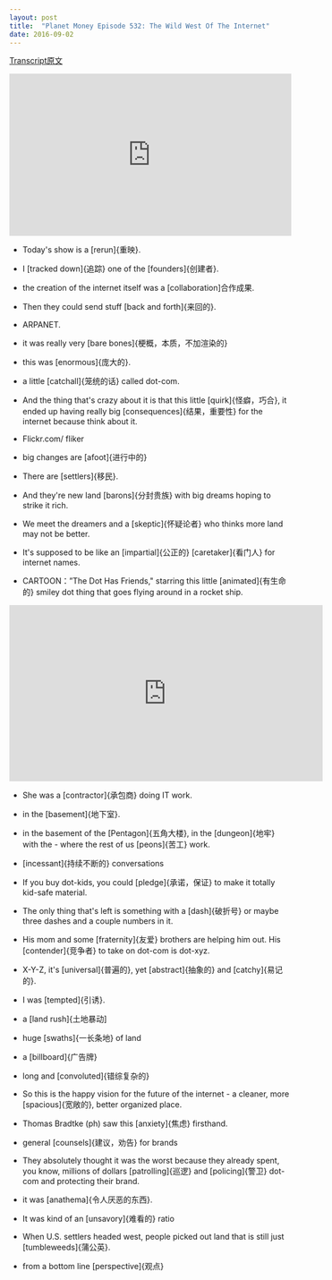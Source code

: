 ```yaml
---
layout: post
title:  "Planet Money Episode 532: The Wild West Of The Internet"
date: 2016-09-02
---
```


[Transcript原文](http://www.npr.org/templates/transcript/transcript.php?storyId=492278709)

<iframe src="https://www.npr.org/player/embed/492278709/492303743" width="100%" height="290" frameborder="0" scrolling="no" title="NPR embedded audio player"></iframe>


- Today's show is a [rerun]{重映}. 

- I [tracked down]{追踪} one of the [founders]{创建者}.

- the creation of the internet itself was a [collaboration]合作成果. 

- Then they could send stuff [back and forth]{来回的}. 

- ARPANET. 

- it was really very [bare bones]{梗概，本质，不加渲染的}

- this was [enormous]{庞大的}.

- a little [catchall]{笼统的话} called dot-com.

- And the thing that's crazy about it is that this little [quirk]{怪癖，巧合}, it ended up having really big [consequences]{结果，重要性} for the internet because think about it. 

- Flickr.com/ fliker

- big changes are [afoot]{进行中的}

- There are [settlers]{移民}. 

- And they're new land [barons]{分封贵族} with big dreams hoping to strike it rich.

- We meet the dreamers and a [skeptic]{怀疑论者} who thinks more land may not be better.

- It's supposed to be like an [impartial]{公正的} [caretaker]{看门人} for internet names. 

- CARTOON：”The Dot Has Friends," starring this little [animated]{有生命的} smiley dot thing that goes flying around in a rocket ship.

<iframe width="560" height="315" src="https://www.youtube.com/embed/1kFcxf8KAjg" frameborder="0" allowfullscreen></iframe>


- She was a [contractor]{承包商} doing IT work.

- in the [basement]{地下室}.

- in the basement of the [Pentagon]{五角大楼}, in the [dungeon]{地牢} with the - where the rest of us [peons]{苦工} work.

- [incessant]{持续不断的} conversations

- If you buy dot-kids, you could [pledge]{承诺，保证} to make it totally kid-safe material.

- The only thing that's left is something with a [dash]{破折号} or maybe three dashes and a couple numbers in it.

- His mom and some [fraternity]{友爱} brothers are helping him out. His [contender]{竞争者} to take on dot-com is dot-xyz.

- X-Y-Z, it's [universal]{普遍的}, yet [abstract]{抽象的} and [catchy]{易记的}.

- I was [tempted]{引诱}.

- a [land rush]{土地暴动]

- huge [swaths]{一长条地} of land

- a [billboard]{广告牌} 

- long and [convoluted]{错综复杂的} 

- So this is the happy vision for the future of the internet - a cleaner, more [spacious]{宽敞的}, better organized place. 

- Thomas Bradtke (ph) saw this [anxiety]{焦虑} firsthand. 

- general [counsels]{建议，劝告} for brands

- They absolutely thought it was the worst because they already spent, you know, millions of dollars [patrolling]{巡逻} and [policing]{警卫} dot-com and protecting their brand. 

- it was [anathema]{令人厌恶的东西}. 

- It was kind of an [unsavory]{难看的} ratio 

- When U.S. settlers headed west, people picked out land that is still just [tumbleweeds]{蒲公英}. 
 
- from a bottom line [perspective]{观点}




